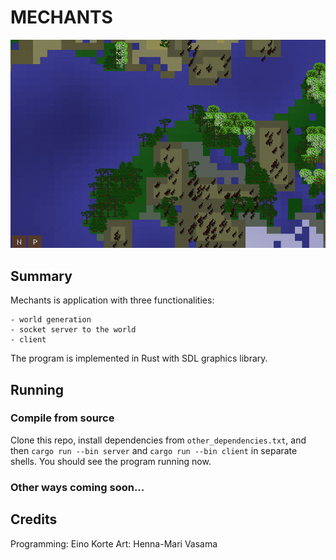 # MECHANTS

![Picture of generated world](screenshots/screenshot1.png "Example screenshot")

## Summary

Mechants is application with three functionalities:

    - world generation
    - socket server to the world
    - client

The program is implemented in Rust with SDL graphics library.

## Running

### Compile from source

Clone this repo, install dependencies from ```other_dependencies.txt```, and then ```cargo run --bin server``` and ```cargo run --bin client``` in separate shells. You should see the program running now.



### Other ways coming soon...


## Credits

Programming: Eino Korte
Art: Henna-Mari Vasama
